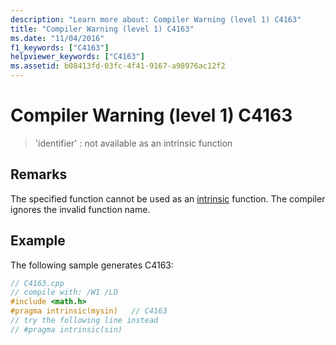 ```yaml
---
description: "Learn more about: Compiler Warning (level 1) C4163"
title: "Compiler Warning (level 1) C4163"
ms.date: "11/04/2016"
f1_keywords: ["C4163"]
helpviewer_keywords: ["C4163"]
ms.assetid: b08413fd-03fc-4f41-9167-a98976ac12f2
---
```

# Compiler Warning (level 1) C4163

> 'identifier' : not available as an intrinsic function

## Remarks

The specified function cannot be used as an [intrinsic](../../preprocessor/intrinsic.md) function. The compiler ignores the invalid function name.

## Example

The following sample generates C4163:

```cpp
// C4163.cpp
// compile with: /W1 /LD
#include <math.h>
#pragma intrinsic(mysin)   // C4163
// try the following line instead
// #pragma intrinsic(sin)
```
